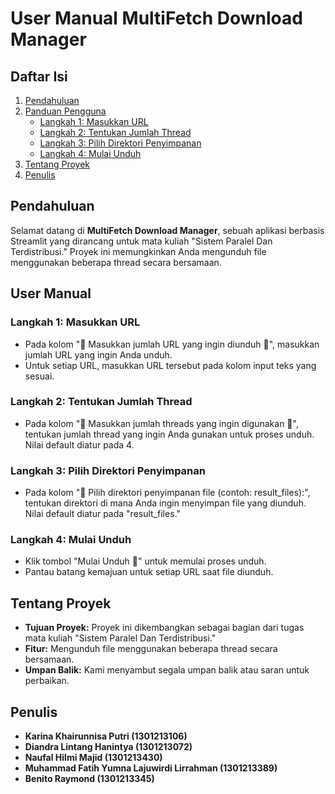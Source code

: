 # User Manual MultiFetch Download Manager

## Daftar Isi
1. [Pendahuluan](#pendahuluan)
2. [Panduan Pengguna](#panduan-pengguna)
    - [Langkah 1: Masukkan URL](#langkah-1-masukkan-url)
    - [Langkah 2: Tentukan Jumlah Thread](#langkah-2-tentukan-jumlah-thread)
    - [Langkah 3: Pilih Direktori Penyimpanan](#langkah-3-pilih-direktori-penyimpanan)
    - [Langkah 4: Mulai Unduh](#langkah-4-mulai-unduh)
3. [Tentang Proyek](#tentang-proyek)
4. [Penulis](#penulis)

## Pendahuluan
Selamat datang di **MultiFetch Download Manager**, sebuah aplikasi berbasis Streamlit yang dirancang untuk mata kuliah "Sistem Paralel Dan Terdistribusi." Proyek ini memungkinkan Anda mengunduh file menggunakan beberapa thread secara bersamaan.

## User Manual 

### Langkah 1: Masukkan URL
- Pada kolom "🔗 Masukkan jumlah URL yang ingin diunduh 🔗", masukkan jumlah URL yang ingin Anda unduh.
- Untuk setiap URL, masukkan URL tersebut pada kolom input teks yang sesuai.

### Langkah 2: Tentukan Jumlah Thread
- Pada kolom "🧬 Masukkan jumlah threads yang ingin digunakan 🧬", tentukan jumlah thread yang ingin Anda gunakan untuk proses unduh. Nilai default diatur pada 4.

### Langkah 3: Pilih Direktori Penyimpanan
- Pada kolom "📂 Pilih direktori penyimpanan file (contoh: result_files):", tentukan direktori di mana Anda ingin menyimpan file yang diunduh. Nilai default diatur pada "result_files."

### Langkah 4: Mulai Unduh
- Klik tombol "Mulai Unduh 🚀" untuk memulai proses unduh.
- Pantau batang kemajuan untuk setiap URL saat file diunduh.

## Tentang Proyek
- **Tujuan Proyek:** Proyek ini dikembangkan sebagai bagian dari tugas mata kuliah "Sistem Paralel Dan Terdistribusi."
- **Fitur:** Mengunduh file menggunakan beberapa thread secara bersamaan.
- **Umpan Balik:** Kami menyambut segala umpan balik atau saran untuk perbaikan.

## Penulis
- **Karina Khairunnisa Putri (1301213106)**
- **Diandra Lintang Hanintya (1301213072)**
- **Naufal Hilmi Majid (1301213430)**
- **Muhammad Fatih Yumna Lajuwirdi Lirrahman (1301213389)**
- **Benito Raymond (1301213345)**
